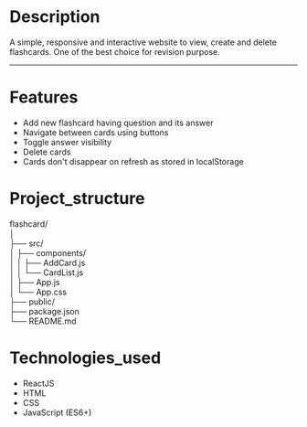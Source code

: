 # Description
A simple, responsive and interactive website to view, create and delete flashcards. One of the best choice for revision purpose.
<hr>

# Features
<ul>
  <li>Add new flashcard having question and its answer</li>
  <li>Navigate between cards using buttons</li>
  <li>Toggle answer visibility</li>
  <li>Delete cards</li>
  <li>Cards don't disappear on refresh as stored in localStorage</li>
</ul>

# Project_structure
flashcard/<br>
│<br>
├── src/<br>
│   ├── components/<br>
│   │   ├── AddCard.js<br>
│   │   └── CardList.js<br>
│   ├── App.js<br>
│   └── App.css<br>
├── public/<br>
├── package.json<br>
└── README.md<br>

# Technologies_used
- ReactJS
- HTML
- CSS
- JavaScript (ES6+)
